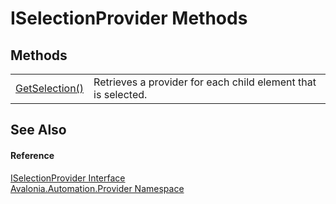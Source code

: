 # ISelectionProvider Methods




## Methods
<table>
<tr>
<td><a href="M_Avalonia_Automation_Provider_ISelectionProvider_GetSelection">GetSelection()</a></td>
<td>Retrieves a provider for each child element that is selected.</td>
</tr>
</table>

## See Also


#### Reference
<a href="T_Avalonia_Automation_Provider_ISelectionProvider">ISelectionProvider Interface</a>  
<a href="N_Avalonia_Automation_Provider">Avalonia.Automation.Provider Namespace</a>  
